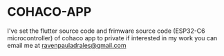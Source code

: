 # COHACO-APP
I've set the flutter source code and frimware source code (ESP32-C6 microcontroller) of cohaco app to private if interested in my work you can email me at ravenpauladrales@gmail.com
